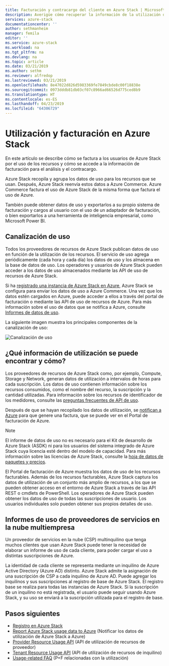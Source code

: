 ```yaml
---
title: Facturación y contracargo del cliente en Azure Stack | Microsoft Docs
description: Averigüe cómo recuperar la información de la utilización de recursos de Azure Stack.
services: azure-stack
documentationcenter: ''
author: sethmanheim
manager: femila
editor: ''
ms.service: azure-stack
ms.workload: na
ms.tgt_pltfrm: na
ms.devlang: na
ms.topic: article
ms.date: 03/21/2019
ms.author: sethm
ms.reviewer: alfredop
ms.lastreviewed: 03/21/2019
ms.openlocfilehash: 8e47022d826d5983369fe7849cbde8c00f18838e
ms.sourcegitcommit: 0973dddb81db03cf07c8966ad66526d775ced8b9
ms.translationtype: HT
ms.contentlocale: es-ES
ms.lasthandoff: 04/23/2019
ms.locfileid: "64306729"
---
```

# <a name="usage-and-billing-in-azure-stack"></a>Utilización y facturación en Azure Stack

En este artículo se describe cómo se factura a los usuarios de Azure Stack por el uso de los recursos y cómo se accede a la información de facturación para el análisis y el contracargo.

Azure Stack recopila y agrupa los datos de uso para los recursos que se usan. Después, Azure Stack reenvía estos datos a Azure Commerce. Azure Commerce factura el uso de Azure Stack de la misma forma que factura el uso de Azure.

También puede obtener datos de uso y exportarlos a su propio sistema de facturación y cargos al usuario con el uso de un adaptador de facturación, o bien exportarlos a una herramienta de inteligencia empresarial, como Microsoft Power BI.

## <a name="usage-pipeline"></a>Canalización de uso

Todos los proveedores de recursos de Azure Stack publican datos de uso en función de la utilización de los recursos. El servicio de uso agrega periódicamente (cada hora y cada día) los datos de uso y los almacena en la base de datos de uso. Los operadores y usuarios de Azure Stack pueden acceder a los datos de uso almacenados mediante las API de uso de recursos de Azure Stack.

Si ha [registrado una instancia de Azure Stack en Azure](azure-stack-registration.md ), Azure Stack se configura para enviar los datos de uso a Azure Commerce. Una vez que los datos estén cargados en Azure, puede acceder a ellos a través del portal de facturación o mediante las API de uso de recursos de Azure. Para más información sobre el uso de datos que se notifica a Azure, consulte [Informes de datos de uso](azure-stack-usage-reporting.md).  

La siguiente imagen muestra los principales componentes de la canalización de uso:

![Canalización de uso](media/azure-stack-billing-and-chargeback/usagepipeline.png)

## <a name="what-usage-information-can-i-find-and-how"></a>¿Qué información de utilización se puede encontrar y cómo?

Los proveedores de recursos de Azure Stack como, por ejemplo, Compute, Storage y Network, generan datos de utilización a intervalos de horas para cada suscripción. Los datos de uso contienen información sobre los recursos consumidos, como el nombre del recurso, la suscripción y la cantidad utilizadas. Para información sobre los recursos de identificador de los medidores, consulte las [preguntas frecuentes de API de uso](azure-stack-usage-related-faq.md).

Después de que se hayan recopilado los datos de utilización, se [notifican a Azure](azure-stack-usage-reporting.md) para que genere una factura, que se puede ver en el Portal de facturación de Azure.

> [!NOTE]  
> El informe de datos de uso no es necesario para el Kit de desarrollo de Azure Stack (ASDK) ni para los usuarios del sistema integrado de Azure Stack cuya licencia esté dentro del modelo de capacidad. Para más información sobre las licencias de Azure Stack, consulte la [hoja de datos de paquetes y precios](https://azure.microsoft.com/mediahandler/files/resourcefiles/5bc3f30c-cd57-4513-989e-056325eb95e1/Azure-Stack-packaging-and-pricing-datasheet.pdf).

El Portal de facturación de Azure muestra los datos de uso de los recursos facturables. Además de los recursos facturables, Azure Stack captura los datos de utilización de un conjunto más amplio de recursos, a los que se pueden obtener acceso en el entorno de Azure Stack a través de las API REST o cmdlets de PowerShell. Los operadores de Azure Stack pueden obtener los datos de uso de todas las suscripciones de usuario. Los usuarios individuales solo pueden obtener sus propios detalles de uso.

## <a name="usage-reporting-for-multitenant-cloud-service-providers"></a>Informes de uso de proveedores de servicios en la nube multiempresa

Un proveedor de servicios en la nube (CSP) multinquilino que tenga muchos clientes que usan Azure Stack puede tener la necesidad de elaborar un informe de uso de cada cliente, para poder cargar el uso a distintas suscripciones de Azure.

La identidad de cada cliente se representa mediante un inquilino de Azure Active Directory (Azure AD) distinto. Azure Stack admite la asignación de una suscripción de CSP a cada inquilino de Azure AD. Puede agregar los inquilinos y sus suscripciones al registro de base de Azure Stack. El registro base se realiza para todas las instancias de Azure Stack. Si la suscripción de un inquilino no está registrada, el usuario puede seguir usando Azure Stack, y su uso se enviará a la suscripción utilizada para el registro de base.

## <a name="next-steps"></a>Pasos siguientes

- [Registro en Azure Stack](azure-stack-registration.md)
- [Report Azure Stack usage data to Azure](azure-stack-usage-reporting.md) (Notificar los datos de utilización de Azure Stack a Azure)
- [Provider Resource Usage API](azure-stack-provider-resource-api.md) (API de utilización de recursos de proveedor)
- [Tenant Resource Usage API](azure-stack-tenant-resource-usage-api.md) (API de utilización de recursos de inquilino)
- [Usage-related FAQ](azure-stack-usage-related-faq.md) (P+F relacionadas con la utilización)